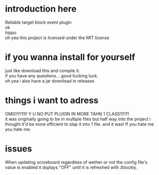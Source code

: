 # introduction here
Reliable target block event plugin <br />
ok <br />
hippo <br />
oh yea this project is licensed under the MIT license
# if you wanna install for yourself
just like download this and compile it. <br />
if you have any questions... good fucking luck. <br />
oh yea i also have a jar download in releases
# things i want to adress
OMG!!!!!11!! Y U NO PUT PLUGIN IN MORE TAHN 1 CLASS1!!!11 <br />
it was originally going to be in multiple files but half way into the project i thought it'd be more efficient to slap it into 1 file. and it was! If you hate me you hate me.
# issues
When updating scoreboard regardless of wether or not the config file's value is enabled it dsplays "OFF" until it is refreshed with /blockly.
